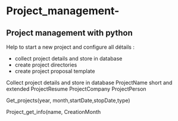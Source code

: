 # Project_management-
## Project management with python

Help to start a new project and configure all détails : 
- collect project details and store in database
- create project directories
- create project proposal template

Collect project details and store in database
 ProjectName short and extended
 ProjectResume
 ProjectCompany
 ProjectPerson
 
 Get_projects(year, month,startDate,stopDate,type)
 
 Project_get_info(name, CreationMonth 
 
